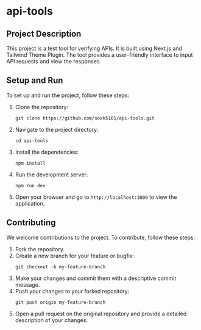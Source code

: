 # api-tools

## Project Description

This project is a test tool for verifying APIs. It is built using Next.js and Tailwind Theme Plugin. The tool provides a user-friendly interface to input API requests and view the responses.

## Setup and Run

To set up and run the project, follow these steps:

1. Clone the repository:
   ```
   git clone https://github.com/soak5101/api-tools.git
   ```
2. Navigate to the project directory:
   ```
   cd api-tools
   ```
3. Install the dependencies:
   ```
   npm install
   ```
4. Run the development server:
   ```
   npm run dev
   ```
5. Open your browser and go to `http://localhost:3000` to view the application.

## Contributing

We welcome contributions to the project. To contribute, follow these steps:

1. Fork the repository.
2. Create a new branch for your feature or bugfix:
   ```
   git checkout -b my-feature-branch
   ```
3. Make your changes and commit them with a descriptive commit message.
4. Push your changes to your forked repository:
   ```
   git push origin my-feature-branch
   ```
5. Open a pull request on the original repository and provide a detailed description of your changes.
